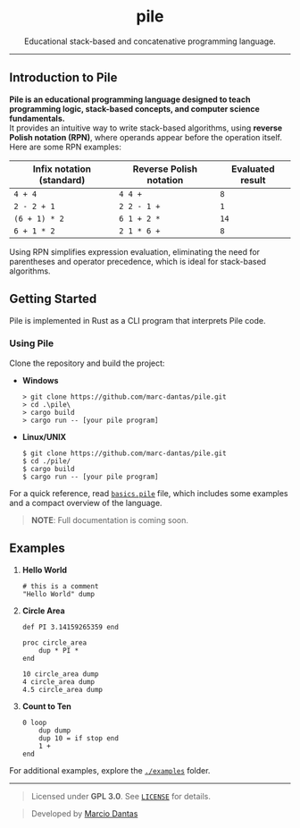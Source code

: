 <h1 align="center">pile</h1>
<p align="center">Educational stack-based and concatenative programming language.</p>

---

## Introduction to Pile
**Pile is an educational programming language designed to teach programming logic, stack-based concepts, and computer science fundamentals.**  
It provides an intuitive way to write stack-based algorithms, using **reverse Polish notation (RPN)**, where operands appear before the operation itself. Here are some RPN examples:

| **Infix notation (standard)** | **Reverse Polish notation** | **Evaluated result** |
| ----------------------------- | --------------------------- | -------------------- |
| `4 + 4`                       | `4 4 +`                     | `8`                  |
| `2 - 2 + 1`                   | `2 2 - 1 +`                 | `1`                  |
| `(6 + 1) * 2`                 | `6 1 + 2 *`                 | `14`                 |
| `6 + 1 * 2`                   | `2 1 * 6 +`                 | `8`                  |

Using RPN simplifies expression evaluation, eliminating the need for parentheses and operator precedence, which is ideal for stack-based algorithms.

## Getting Started

Pile is implemented in Rust as a CLI program that interprets Pile code.

### Using Pile

Clone the repository and build the project:
- **Windows**
    ```console
    > git clone https://github.com/marc-dantas/pile.git
    > cd .\pile\
    > cargo build
    > cargo run -- [your pile program]
    ```
- **Linux/UNIX**
    ```console
    $ git clone https://github.com/marc-dantas/pile.git
    $ cd ./pile/
    $ cargo build
    $ cargo run -- [your pile program]
    ```

For a quick reference, read [`basics.pile`](./basics.pile) file, which includes some examples and a compact overview of the language.

> **NOTE**: Full documentation is coming soon.

## Examples

1. **Hello World**
    ```
    # this is a comment
    "Hello World" dump
    ```
2. **Circle Area**
    ```
    def PI 3.14159265359 end

    proc circle_area
        dup * PI *
    end

    10 circle_area dump
    4 circle_area dump
    4.5 circle_area dump
    ```
3. **Count to Ten**
    ```
    0 loop
        dup dump
        dup 10 = if stop end
        1 +
    end
    ```

For additional examples, explore the [`./examples`](./examples) folder.

---

> Licensed under **GPL 3.0**. See [`LICENSE`](./LICENSE) for details.

> Developed by [Marcio Dantas](https://github.com/marc-dantas)
